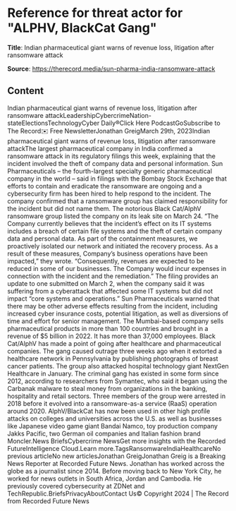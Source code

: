 # Reference for threat actor for "ALPHV, BlackCat Gang"

**Title**: Indian pharmaceutical giant warns of revenue loss, litigation after ransomware attack

**Source**: https://therecord.media/sun-pharma-india-ransomware-attack

## Content
Indian pharmaceutical giant warns of revenue loss, litigation after ransomware attackLeadershipCybercrimeNation-stateElectionsTechnologyCyber Daily®Click Here PodcastGoSubscribe to The Record✉️ Free NewsletterJonathan GreigMarch 29th, 2023Indian pharmaceutical giant warns of revenue loss, litigation after ransomware attackThe largest pharmaceutical company in India confirmed a ransomware attack in its regulatory filings this week, explaining that the incident involved the theft of company data and personal information.
Sun Pharmaceuticals – the fourth-largest specialty generic pharmaceutical company in the world – said in filings with the Bombay Stock Exchange that efforts to contain and eradicate the ransomware are ongoing and a cybersecurity firm has been hired to help respond to the incident.
The company confirmed that a ransomware group has claimed responsibility for the incident but did not name them. The notorious Black Cat/AlphV ransomware group listed the company on its leak site on March 24.
“The Company currently believes that the incident’s effect on its IT systems includes a breach of certain file systems and the theft of certain company data and personal data. As part of the containment measures, we proactively isolated our network and initiated the recovery process. As a result of these measures, Company’s business operations have been impacted,” they wrote.
“Consequently, revenues are expected to be reduced in some of our businesses. The Company would incur expenses in connection with the incident and the remediation.”
The filing provides an update to one submitted on March 2, when the company said it was suffering from a cyberattack that affected some IT systems but did not impact “core systems and operations.”
Sun Pharmaceuticals warned that there may be other adverse effects resulting from the incident, including increased cyber insurance costs, potential litigation, as well as diversions of time and effort for senior management.
The Mumbai-based company sells pharmaceutical products in more than 100 countries and brought in a revenue of $5 billion in 2022. It has more than 37,000 employees.
Black Cat/AlphV has made a point of going after healthcare and pharmaceutical companies. The gang caused outrage three weeks ago when it extorted a healthcare network in Pennsylvania by publishing photographs of breast cancer patients.
The group also attacked hospital technology giant NextGen Healthcare in January.
The criminal gang has existed in some form since 2012, according to researchers from Symantec, who said it began using the Carbanak malware to steal money from organizations in the banking, hospitality and retail sectors.
Three members of the group were arrested in 2018 before it evolved into a ransomware-as-a service (RaaS) operation around 2020.
AlphV/BlackCat has now been used in other high profile attacks on colleges and universities across the U.S. as well as businesses like Japanese video game giant Bandai Namco, toy production company Jakks Pacific, two German oil companies and Italian fashion brand Moncler.News BriefsCybercrime NewsGet more insights with the Recorded FutureIntelligence Cloud.Learn more.TagsRansomwareIndiaHealthcareNo previous articleNo new articlesJonathan GreigJonathan Greig is a Breaking News Reporter at Recorded Future News. Jonathan has worked across the globe as a journalist since 2014. Before moving back to New York City, he worked for news outlets in South Africa, Jordan and Cambodia. He previously covered cybersecurity at ZDNet and TechRepublic.BriefsPrivacyAboutContact Us© Copyright 2024 | The Record from Recorded Future News